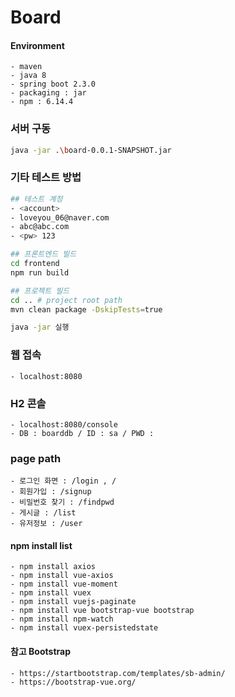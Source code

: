 # Board

#### Environment
```
- maven
- java 8
- spring boot 2.3.0
- packaging : jar
- npm : 6.14.4
```

### 서버 구동
```bash
java -jar .\board-0.0.1-SNAPSHOT.jar
```

### 기타 테스트 방법
```bash
## 테스트 계정
- <account>
- loveyou_06@naver.com
- abc@abc.com
- <pw> 123

## 프론트엔드 빌드
cd frontend
npm run build

## 프로젝트 빌드
cd .. # project root path
mvn clean package -DskipTests=true

java -jar 실행
```

### 웹 접속
```
- localhost:8080
```

### H2 콘솔
```
- localhost:8080/console
- DB : boarddb / ID : sa / PWD :
``` 

### page path
```
- 로그인 화면 : /login , /
- 회원가입 : /signup
- 비밀번호 찾기 : /findpwd
- 게시글 : /list
- 유저정보 : /user
```

#### npm install list
```
- npm install axios
- npm install vue-axios
- npm install vue-moment
- npm install vuex
- npm install vuejs-paginate
- npm install vue bootstrap-vue bootstrap
- npm install npm-watch
- npm install vuex-persistedstate
```

#### 참고 Bootstrap
```
- https://startbootstrap.com/templates/sb-admin/
- https://bootstrap-vue.org/
```


